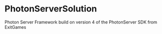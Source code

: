 # PhotonServerSolution
Photon Server Framework build on version 4 of the PhotonServer SDK from ExitGames
